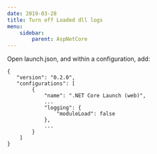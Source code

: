 ```yaml
---
date: 2019-03-28
title: Turn off Loaded dll logs
menu:
    sidebar:
        parent: AspNetCore
---
```


Open launch.json, and within a configuration, add:
```
{
   "version": "0.2.0",
   "configurations": [
        {
            "name": ".NET Core Launch (web)",
            ...
            "logging": {
                "moduleLoad": false
            },
            ...
        }
    ]
}
```